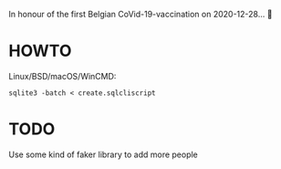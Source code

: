 In honour of the first Belgian CoVid-19-vaccination on 2020-12-28... :syringe:

# HOWTO

Linux/BSD/macOS/WinCMD:

    sqlite3 -batch < create.sqlcliscript

# TODO

Use some kind of faker library to add more people
